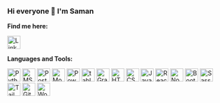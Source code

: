 ### Hi everyone 👋 I'm Saman

<!--
**samandeveloper/samandeveloper** is a ✨ _special_ ✨ repository because its `README.md` (this file) appears on your GitHub profile.

Here are some ideas to get you started:

- 🔭 I’m currently working on ...
- 🌱 I’m currently learning ...
- 👯 I’m looking to collaborate on ...
- 🤔 I’m looking for help with ...
- 💬 Ask me about ...
- 📫 How to reach me: ...
- 😄 Pronouns: ...
- ⚡ Fun fact: ...
-->

**Find me here:**

<a href="https://www.linkedin.com/in/saman-m-mohaghegh/">
  <img src="https://cdn2.iconfinder.com/data/icons/social-media-applications/64/social_media_applications_14-linkedin-512.png" alt="LinkedIn" title="LinkedIn" width="30">
</a>


**Languages and Tools:**

<a><img src="https://cdn4.iconfinder.com/data/icons/logos-and-brands/512/267_Python_logo-512.png" alt="Python" title="Python" width="30"></a>
<a><img src="https://cdn1.iconfinder.com/data/icons/customicondesign-office-shadow/256/Sql-runner.png" alt="MSSQL" title="MSSQL" width="30"></a>
<a><img src="https://cdn4.iconfinder.com/data/icons/logos-brands-5/24/postgresql-512.png" alt="PostgreSQL" title="PostgreSQL" width="30"></a>
<a><img src="https://cdn4.iconfinder.com/data/icons/logos-brands-5/24/mongodb-512.png" alt="MongoDB" title="MongoDB" width="30"></a>
<a><img src="https://cdn0.iconfinder.com/data/icons/social-media-logo-4/32/Social_Media_power_bi-512.png" alt="Power BI" title="Power BI" width="30"></a>
<a><img src="https://cdn1.iconfinder.com/data/icons/ionicons-fill-vol-2/512/logo-tableau-512.png" alt="tableau" title="tableau" width="30"></a>
 <a><img src="https://cdn4.iconfinder.com/data/icons/logos-brands-5/24/grafana-512.png" alt="Grafana" title="Grafana" width="30"></a>
<a><img src="https://cdn1.iconfinder.com/data/icons/logotypes/32/badge-html-5-512.png" alt="HTML" title="HTML" width="30"></a>
<a><img src="https://cdn1.iconfinder.com/data/icons/logotypes/32/badge-css-3-512.png" alt="CSS"  title="CSS" width="30"></a>
<a><img src="https://cdn2.iconfinder.com/data/icons/designer-skills/128/code-programming-javascript-software-develop-command-language-512.png" alt="JavaScript" title="JavaScript" width="30"></a>
<a><img src="https://cdn0.iconfinder.com/data/icons/logos-brands-in-colors/128/react_color-512.png" alt="React/Redux" title="React/Redux" width="30"></a>
<a><img src="https://cdn1.iconfinder.com/data/icons/ionicons-fill-vol-2/512/logo-nodejs-512.png" alt="Nodejs" title="Nodejs" width="30"></a>
<a><img src="https://cdn0.iconfinder.com/data/icons/font-awesome-brands-vol-1/576/bootstrap-512.png" alt="Bootstrap" title="Bootstrap" width="30"></a>
<a><img src="https://cdn4.iconfinder.com/data/icons/logos-and-brands/512/288_Sass_logo-512.png" alt="Sass" title="Sass" width="30"></a>
<a><img src="https://cdn3.iconfinder.com/data/icons/teenyicons-solid-vol-3/15/tailwind-512.png" alt="Tailwind" title="Tailwind" width="30"></a>
<a><img src="https://cdn3.iconfinder.com/data/icons/social-media-2169/24/social_media_social_media_logo_git-512.png" alt="Git" title="Git" width="30"></a>
<a><img src="https://cdn2.iconfinder.com/data/icons/social-icons-33/128/Wordpress-512.png" alt="WordPress" title="WordPress" width="30"></a>




